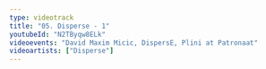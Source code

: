 ```yaml
---
type: videotrack
title: "05. Disperse - 1"
youtubeId: "N2TByqw8ELk"
videoevents: "David Maxim Micic, DispersE, Plini at Patronaat"
videoartists: ["Disperse"]
---
```

